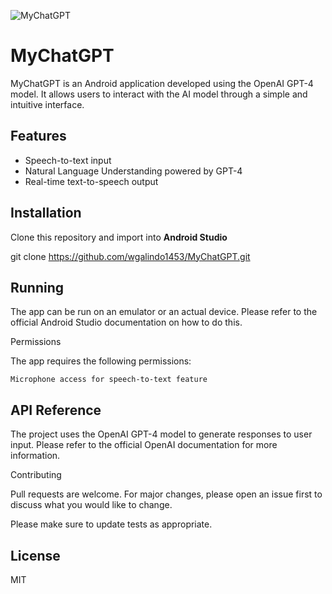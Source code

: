 ![MyChatGPT](https://example.com/mychatgptdemo.gif)

# MyChatGPT

MyChatGPT is an Android application developed using the OpenAI GPT-4 model. It allows users to interact with the AI model through a simple and intuitive interface.

## Features

- Speech-to-text input
- Natural Language Understanding powered by GPT-4
- Real-time text-to-speech output

## Installation

Clone this repository and import into **Android Studio**

git clone https://github.com/wgalindo1453/MyChatGPT.git

## Running

The app can be run on an emulator or an actual device. Please refer to the official Android Studio documentation on how to do this.

Permissions

The app requires the following permissions:

    Microphone access for speech-to-text feature

## API Reference

The project uses the OpenAI GPT-4 model to generate responses to user input. Please refer to the official OpenAI documentation for more information.

Contributing

Pull requests are welcome. For major changes, please open an issue first to discuss what you would like to change.

Please make sure to update tests as appropriate.

## License

MIT

